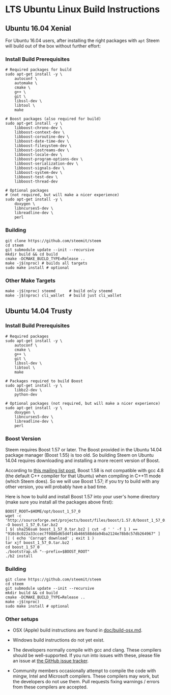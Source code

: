 # LTS Ubuntu Linux Build Instructions

## Ubuntu 16.04 Xenial

For Ubuntu 16.04 users, after installing the right packages with `apt` Steem
will build out of the box without further effort:

### Install Build Prerequisites

```
# Required packages for build
sudo apt-get install -y \
    autoconf \
    automake \
    cmake \
    g++ \
    git \
    libssl-dev \
    libtool \
    make
```

```
# Boost packages (also required for build)
sudo apt-get install -y \
    libboost-chrono-dev \
    libboost-context-dev \
    libboost-coroutine-dev \
    libboost-date-time-dev \
    libboost-filesystem-dev \
    libboost-iostreams-dev \
    libboost-locale-dev \
    libboost-program-options-dev \
    libboost-serialization-dev \
    libboost-signals-dev \
    libboost-system-dev \
    libboost-test-dev \
    libboost-thread-dev
```

```
# Optional packages
# (not required, but will make a nicer experience)
sudo apt-get install -y \
    doxygen \
    libncurses5-dev \
    libreadline-dev \
    perl

```

### Building

```
git clone https://github.com/steemit/steem
cd steem
git submodule update --init --recursive
mkdir build && cd build
cmake -DCMAKE_BUILD_TYPE=Release ..
make -j$(nproc) # builds all targets
sudo make install # optional
```

### Other Make Targets

```
make -j$(nproc) steemd      # build only steemd
make -j$(nproc) cli_wallet  # build just cli_wallet
```

## Ubuntu 14.04 Trusty

### Install Build Prerequisites

```
# Required packages
sudo apt-get install -y \
    autoconf \
    cmake \
    g++ \
    git \
    libssl-dev \
    libtool \
    make
```

```
# Packages required to build Boost
sudo apt-get install -y \
    libbz2-dev \
    python-dev
```

```
# Optional packages (not required, but will make a nicer experience)
sudo apt-get install -y \
    doxygen \
    libncurses5-dev \
    libreadline-dev \
    perl
```

### Boost Version

Steem requires Boost 1.57 or later. The Boost provided in the Ubuntu 14.04
package manager (Boost 1.55) is too old. So building Steem on Ubuntu 14.04
requires downloading and installing a more recent version of Boost.

According to [this mailing list
post](http://boost.2283326.n4.nabble.com/1-58-1-bugfix-release-necessary-td4674686.html),
Boost 1.58 is not compatible with gcc 4.8 (the default C++ compiler for
that Ubuntu) when compiling in C++11 mode (which Steem does). So we will
use Boost 1.57; if you try to build with any other version, you will
probably have a bad time.

Here is how to build and install Boost 1.57 into your user's home directory
(make sure you install all the packages above first):

```
BOOST_ROOT=$HOME/opt/boost_1_57_0
wget -c 'http://sourceforge.net/projects/boost/files/boost/1.57.0/boost_1_57_0.tar.bz2/download' -O boost_1_57_0.tar.bz2
[ $( sha256sum boost_1_57_0.tar.bz2 | cut -d ' ' -f 1 ) == "910c8c022a33ccec7f088bd65d4f14b466588dda94ba2124e78b8c57db264967" ] || ( echo 'Corrupt download' ; exit 1 )
tar xjf boost_1_57_0.tar.bz2
cd boost_1_57_0
./bootstrap.sh "--prefix=$BOOST_ROOT"
./b2 install
```

### Building

```
git clone https://github.com/steemit/steem
cd steem
git submodule update --init --recursive
mkdir build && cd build
cmake -DCMAKE_BUILD_TYPE=Release ..
make -j$(nproc)
sudo make install # optional
```

### Other setups

- OSX (Apple) build instructions are found in
  [doc/build-osx.md](build-osx.md).
- Windows build instructions do not yet exist.

- The developers normally compile with gcc and clang. These compilers should
  be well-supported. If you run into issues with these, please file an issue
  at [the GitHub issue tracker](https://github.com/steemit/steem/issues).
- Community members occasionally attempt to compile the code with mingw,
  Intel and Microsoft compilers. These compilers may work, but the
  developers do not use them. Pull requests fixing warnings / errors from
  these compilers are accepted.
